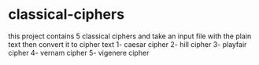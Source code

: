 # classical-ciphers
this project contains 5 classical ciphers and take an input file with the plain text then convert it to cipher text
 1- caesar cipher 
 2- hill cipher
 3- playfair cipher
 4- vernam cipher
 5- vigenere cipher
